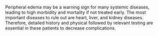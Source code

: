 Peripheral edema may be a warning sign for many systemic diseases, leading to high morbidity and mortality if not treated early. The most important diseases to rule out are heart, liver, and kidney diseases. Therefore, detailed history and physical followed by relevant testing are essential in these patients to decrease complications.